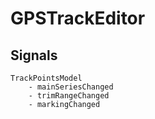 # GPSTrackEditor
## Signals
    TrackPointsModel
        - mainSeriesChanged
        - trimRangeChanged
        - markingChanged